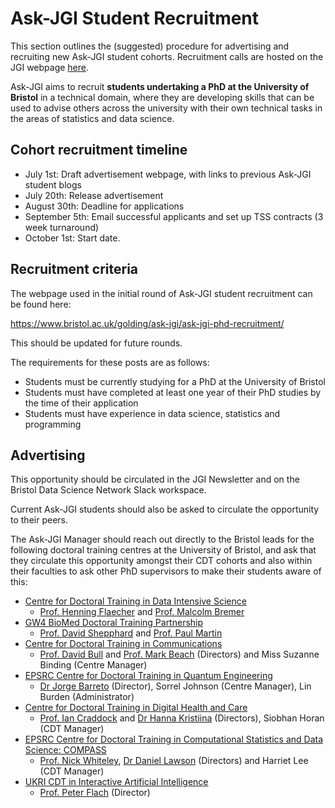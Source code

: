 # Ask-JGI Student Recruitment

This section outlines the (suggested) procedure for advertising and
recruiting new Ask-JGI student cohorts. Recruitment calls are hosted
on the JGI webpage [here](https://www.bristol.ac.uk/golding/ask-jgi/ask-jgi-phd-recruitment/).

Ask-JGI aims to recruit **students undertaking a PhD at the University
of Bristol** in a technical domain, where they are developing skills
that can be used to advise others across the university with their own
technical tasks in the areas of statistics and data science.

## Cohort recruitment timeline

- July 1st: Draft advertisement webpage, with links to previous Ask-JGI
  student blogs
- July 20th: Release advertisement
- August 30th: Deadline for applications
- September 5th: Email successful applicants and set up TSS contracts
  (3 week turnaround)
- October 1st: Start date.


## Recruitment criteria

The webpage used in the initial round of Ask-JGI student recruitment
can be found here:

https://www.bristol.ac.uk/golding/ask-jgi/ask-jgi-phd-recruitment/

This should be updated for future rounds. 

The requirements for these posts are as follows:
- Students must be currently studying for a PhD at the University of
  Bristol
- Students must have completed at least one year of their PhD studies
  by the time of their application
- Students must have experience in data science, statistics and
  programming


## Advertising

This opportunity should be circulated in the JGI Newsletter and on the
Bristol Data Science Network Slack workspace.

Current Ask-JGI students should also be asked to circulate the
opportunity to their peers.

The Ask-JGI Manager should reach out directly to the Bristol leads for
the following doctoral training centres at the University of Bristol,
and ask that they circulate this opportunity amongst their CDT cohorts
and also within their faculties to ask other PhD supervisors to make
their students aware of this:
- [Centre for Doctoral Training in Data Intensive
  Science](https://data-intensive-cdt.ac.uk/) 
  - [Prof. Henning
  Flaecher](https://research-information.bris.ac.uk/en/persons/henning-u-flaecher)
  and [Prof. Malcolm Bremer](https://research-information.bris.ac.uk/en/persons/malcolm-n-bremer)
- [GW4 BioMed Doctoral Training
  Partnership](http://www.gw4biomed.ac.uk/projects-2/) 
  - [Prof. David Shepphard](https://research-information.bris.ac.uk/en/persons/david-n-sheppard) and [Prof. Paul Martin](https://research-information.bris.ac.uk/en/persons/paul-b-martin)
- [Centre for Doctoral Training in
  Communications](http://www.bristol.ac.uk/cdt-communications/) 
  - [Prof. David Bull](https://research-information.bris.ac.uk/en/persons/david-r-bull) and [Prof. Mark Beach](https://research-information.bris.ac.uk/en/persons/mark-a-beach) (Directors) and Miss Suzanne Binding (Centre Manager)
- [EPSRC Centre for Doctoral Training in Quantum
  Engineering](http://www.bris.ac.uk/quantum-engineering/about/) 
  - [Dr Jorge Barreto](https://research-information.bris.ac.uk/en/persons/jorge-barreto) (Director), Sorrel Johnson (Centre Manager), Lin Burden (Administrator)
- [Centre for Doctoral Training in Digital Health and
  Care](http://www.bristol.ac.uk/cdt/digital-health/) 
  - [Prof. Ian Craddock](https://research-information.bris.ac.uk/en/persons/ian-j-craddock) and [Dr Hanna Kristiina](https://research-information.bris.ac.uk/en/persons/hanna-kristiina-k-isotalus) (Directors), Siobhan Horan (CDT Manager)
- [EPSRC Centre for Doctoral Training in Computational Statistics and
  Data Science: COMPASS](http://www.bristol.ac.uk/cdt/compass/) 
  - [Prof. Nick Whiteley](https://research-information.bris.ac.uk/en/persons/nick-whiteley), [Dr Daniel Lawson](https://research-information.bris.ac.uk/en/persons/daniel-john-lawson) (Directors) and Harriet Lee (CDT Manager)
- [UKRI CDT in Interactive Artificial
  Intelligence](https://www.bristol.ac.uk/cdt/interactive-ai/) 
  - [Prof. Peter Flach](https://research-information.bris.ac.uk/en/persons/peter-a-flach) (Director)
  
  
